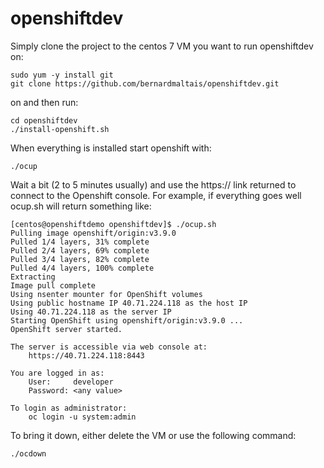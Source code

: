# openshiftdev

Simply clone the project to the centos 7 VM you want to run openshiftdev on:

```shell
sudo yum -y install git
git clone https://github.com/bernardmaltais/openshiftdev.git
```

on and then run:

```shell
cd openshiftdev
./install-openshift.sh
```

When everything is installed start openshift with:

```shell
./ocup
```

Wait a bit (2 to 5 minutes usually) and use the https:// link returned to connect to the Openshift console. For example, if everything goes well ocup.sh will return something like:

```shell
[centos@openshiftdemo openshiftdev]$ ./ocup.sh
Pulling image openshift/origin:v3.9.0
Pulled 1/4 layers, 31% complete
Pulled 2/4 layers, 69% complete
Pulled 3/4 layers, 82% complete
Pulled 4/4 layers, 100% complete
Extracting
Image pull complete
Using nsenter mounter for OpenShift volumes
Using public hostname IP 40.71.224.118 as the host IP
Using 40.71.224.118 as the server IP
Starting OpenShift using openshift/origin:v3.9.0 ...
OpenShift server started.

The server is accessible via web console at:
    https://40.71.224.118:8443

You are logged in as:
    User:     developer
    Password: <any value>

To login as administrator:
    oc login -u system:admin
```

To bring it down, either delete the VM or use the following command:

```shell
./ocdown
```
